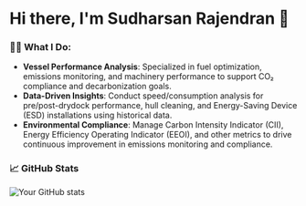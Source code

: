 # Hi there, I'm Sudharsan Rajendran 👋

### 👨‍💼 What I Do:
- **Vessel Performance Analysis**: Specialized in fuel optimization, emissions monitoring, and machinery performance to support CO₂ compliance and decarbonization goals.
- **Data-Driven Insights**: Conduct speed/consumption analysis for pre/post-drydock performance, hull cleaning, and Energy-Saving Device (ESD) installations using historical data.
- **Environmental Compliance**: Manage Carbon Intensity Indicator (CII), Energy Efficiency Operating Indicator (EEOI), and other metrics to drive continuous improvement in emissions monitoring and compliance.

### 📈 GitHub Stats
![Your GitHub stats](https://github-readme-stats.vercel.app/api?username=yourusername&show_icons=true&theme=dark)
